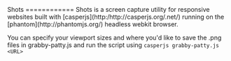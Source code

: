 <Body> Shots
============

<Body> Shots is a screen capture utility for responsive websites built with [casperjs](http:/http://casperjs.org/.net/) running on the [phantom](http://phantomjs.org/) headless webkit browser.

You can specify your viewport sizes and where you'd like to save the .png files in grabby-patty.js and run the script using `casperjs grabby-patty.js <URL>`
